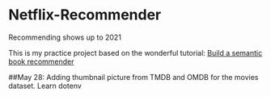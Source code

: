 # Netflix-Recommender
Recommending shows up to 2021

This is my practice project based on the wonderful tutorial: [Build a semantic book recommender](https://www.youtube.com/watch?v=Q7mS1VHm3Yw)

##May 28:
Adding thumbnail picture from TMDB and OMDB for the movies dataset.
Learn dotenv


